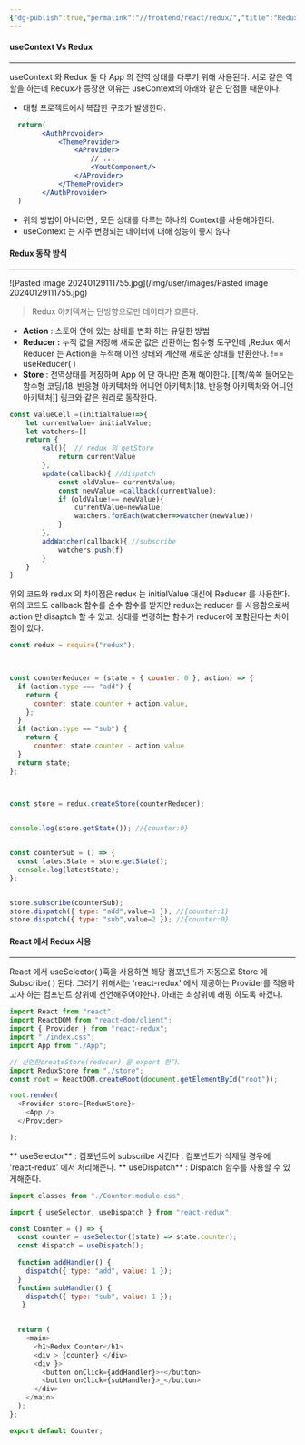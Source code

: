 ```yaml
---
{"dg-publish":true,"permalink":"//frontend/react/redux/","title":"Redux"}
---
```


#### useContext Vs Redux
---
useContext 와 Redux  둘 다 App 의 전역 상태를 다루기 위해 사용된다.  서로 같은 역할을 하는데 Redux가 등장한 이유는 useContext의 아래와 같은 단점들 때문이다.

- 대형 프로젝트에서 복잡한 구조가 발생한다.
```jsx
  return( 
		<AuthProvoider>
			<ThemeProvider>
				<AProvider>
					// ... 
					<YoutComponent/>
				</AProvider>
			</ThemeProvider>
		</AuthProvoider>
  )
```




- 위의 방법이 아니라면 , 모든 상태를 다루는 하나의 Context를 사용해야한다.
- useContext 는 자주 변경되는 데이터에 대해 성능이 좋지 않다.



#### Redux 동작 방식
---
![Pasted image 20240129111755.jpg](/img/user/images/Pasted image 20240129111755.jpg)
> Redux 아키텍쳐는 단방향으로만 데이터가 흐른다.


 - **Action** : 스토어 안에 있는 상태를 변화 하는 유일한 방법
 - **Reducer :**  누적 값을 저장해 새로운 값은 반환하는  함수형 도구인데 ,Redux 에서 Reducer 는 Action을 누적해 이전 상태와 계산해 새로운 상태를 반환한다. !== useReducer( )
 - **Store** : 전역상태를 저장하며 App 에 단 하나만 존재 해야한다. 
   [[책/쏙쏙 들어오는함수형 코딩/18. 반응형 아키텍처와 어니언 아키텍처\|18. 반응형 아키텍처와 어니언 아키텍처]] 링크와 같은 원리로 동작한다.

```javascript
const valueCell =(initialValue)=>{
	let currentValue= initialValue;
	let watchers=[]
	return {
		val(){  // redux 의 getStore
			return currentValue
		},
		update(callback){ //dispatch 
			const oldValue= currentValue;
			const newValue =callback(currentValue);
			if (oldValue!== newValue){
				currentValue=newValue;
				watchers.forEach(watcher=>watcher(newValue))
			}
		},
		addWatcher(callback){ //subscribe
			watchers.push(f)
		}
	}
}

```

위의 코드와 redux 의 차이점은 redux 는 initialValue 대신에 Reducer 를 사용한다. 위의 코드도 callback 함수를 순수 함수를 받지만 redux는 reducer 를 사용함으로써  action 만 disaptch 할 수 있고, 상태를 변경하는 함수가 reducer에 포함된다는 차이점이 있다.

```js
const redux = require("redux");

  

const counterReducer = (state = { counter: 0 }, action) => {
  if (action.type === "add") {
    return {
      counter: state.counter + action.value,
    };
  }
  if (action.type == "sub") {
    return {
      counter: state.counter - action.value
  }
  return state;
};

  

const store = redux.createStore(counterReducer);


console.log(store.getState()); //{counter:0}


const counterSub = () => {
  const latestState = store.getState();
  console.log(latestState);
};


store.subscribe(counterSub);
store.dispatch({ type: "add",value=1 }); //{counter:1}
store.dispatch({ type: "sub",value=2 }); //{counter:0}
```

#### React 에서 Redux 사용
___
React 에서 useSelector( )훅을 사용하면 해당 컴포넌트가 자동으로 Store 에 Subscribe( ) 된다. 
그러기 위해서는  'react-redux' 에서 제공하는 Provider를 적용하고자 하는 컴포넌트 상위에 선언해주어야한다. 아래는 최상위에 래핑 하도록 하겠다.

```jsx
import React from "react";
import ReactDOM from "react-dom/client";
import { Provider } from "react-redux";
import "./index.css";
import App from "./App";

// 선언한createStore(reducer) 을 export 한다.
import ReduxStore from "./store"; 
const root = ReactDOM.createRoot(document.getElementById("root"));

root.render(
  <Provider store={ReduxStore}>
    <App />
  </Provider>

);
```

** useSelector**  : 컴포넌트에 subscribe 시킨다 .  컴포넌트가 삭제될 경우에 'react-redux' 에서 처리해준다.
** useDispatch** : Dispatch 함수를 사용할 수 있게해준다.

```jsx
import classes from "./Counter.module.css";

import { useSelector, useDispatch } from "react-redux";

const Counter = () => {
  const counter = useSelector((state) => state.counter);
  const dispatch = useDispatch();
  
  function addHandler() {
    dispatch({ type: "add", value: 1 });
  }
  function subHandler() {
    dispatch({ type: "sub", value: 1 });
   }
  

  return (
    <main>
      <h1>Redux Counter</h1>
      <div > {counter} </div>
      <div }>
        <button onClick={addHandler}>+</button>
        <button onClick={subHandler}>_</button>
      </div>
    </main>
  );
};

export default Counter;
```